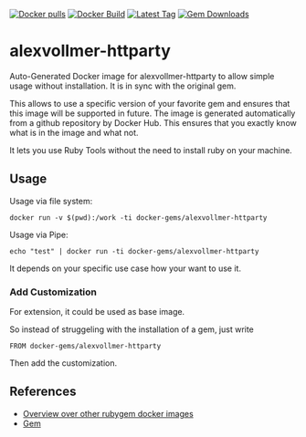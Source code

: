 [![Docker pulls](https://img.shields.io/docker/pulls/rubygem/alexvollmer-httparty.svg)](https://hub.docker.com/r/rubygem/alexvollmer-httparty/)
[![Docker Build](https://img.shields.io/docker/automated/rubygem/alexvollmer-httparty.svg)](https://hub.docker.com/r/rubygem/alexvollmer-httparty/)
[![Latest Tag](https://img.shields.io/github/tag/docker-rubygem/alexvollmer-httparty.svg)](https://hub.docker.com/r/rubygem/alexvollmer-httparty/)
[![Gem Downloads](https://img.shields.io/gem/dt/alexvollmer-httparty.svg)](https://rubygems.org/gems/alexvollmer-httparty/)
# alexvollmer-httparty

Auto-Generated Docker image for alexvollmer-httparty to allow simple usage without installation.
It is in sync with the original gem.

This allows to use a specific version of your favorite gem and ensures that this image will be supported in future.
The image is generated automatically from a github repository by Docker Hub.
This ensures that you exactly know what is in the image and what not.

It lets you use Ruby Tools without the need to install ruby on your machine.

## Usage

Usage via file system:

`docker run -v $(pwd):/work -ti docker-gems/alexvollmer-httparty`

Usage via Pipe:

`echo "test" | docker run -ti docker-gems/alexvollmer-httparty`

It depends on your specific use case how your want to use it.

### Add Customization

For extension, it could be used as base image.

So instead of struggeling with the installation of a gem, just write

`FROM docker-gems/alexvollmer-httparty`

Then add the customization.

## References

 - [Overview over other rubygem docker images](https://github.com/thinkbot/docker-rubygem)
 - [Gem](https://rubygems.org/gems/alexvollmer-httparty/)
